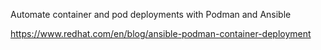 Automate container and pod deployments with Podman and Ansible

https://www.redhat.com/en/blog/ansible-podman-container-deployment